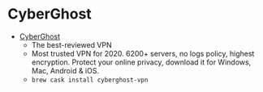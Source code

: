 # CyberGhost
- [CyberGhost](https://www.cyberghostvpn.com/)
  -  The best-reviewed VPN
  - Most trusted VPN for 2020. 6200+ servers, no logs policy, highest encryption. Protect your online privacy, download it for Windows, Mac, Android & iOS.
  - `brew cask install cyberghost-vpn`
